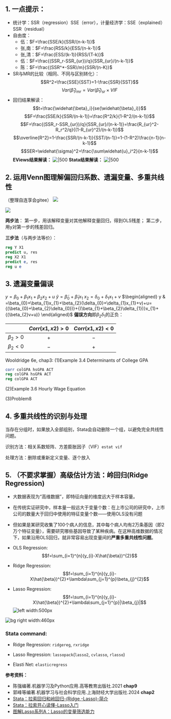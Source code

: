 ## 1. 一点提示：
- 统计学：SSR（regression）SSE（error），计量经济学：SSE（explained）SSR（residual）
- 自由度：
	- 伍：$F=\frac{SSE/k}{SSR/(n-k-1)}$
	- 张,南：$F=\frac{RSS/k}{ESS/(n-k-1)}$
	- 张,清：$F=\frac{ESS/(k-1)}{RSS/(T-k)}$
	- 伍：$F=\frac{(SSR_r-SSR_{ur})/q}{SSR_{ur}/(n-k-1)}$
	- 陈：$F=\frac{(SSR^*-SSR)/m}{SSR/(n-K)}$
- SR与MR的比较（相同、不同与区别转化）：
$$R^2=\frac{SSE}{SST}=1-\frac{SSR}{SST}$$
$$Var(\widehat{\beta}_1)_{mr}=Var(\widehat{\beta}_1)_{sr}\times VIF$$
- 回归结果解读：
$$t=\frac{\widehat{\beta}_i}{se(\widehat{\beta}_i)}$$
 $$F=\frac{SSE/k}{SSR/(n-k-1)}=\frac{R^2/k}{1-R^2/(n-k-1)}$$
  $$F=\frac{(SSR_r-SSR_{ur})/q}{SSR_{ur}/(n-k-1)}=\frac{R_{ur}^2-R_r^2/q}{(1-R_{ur}^2)/(n-k-1)}$$
$$\overline{R^2}=1-\frac{SSR/(n-k-1)}{SST/(n-1)}=1-(1-R^2)\frac{n-1}{n-k-1}$$
$$SER=\widehat{\sigma}^2=\frac{\sum\widehat{u}_i^2}{n-k-1}$$
**EViews结果解读：**
![|500](https://github.com/xishanyu2/xishanyu2.github.io/blob/master/images/%E8%AE%A1%E9%87%8FEViews.jpg?raw=true)
**Stata结果解读：**
![|500](https://github.com/xishanyu2/xishanyu2.github.io/blob/master/images/%E8%AE%A1%E9%87%8FStata.jpg?raw=true)
## 2. 运用Venn图理解偏回归系数、遗漏变量、多重共线性
（整理自连享会gitee）
![](https://github.com/xishanyu2/xishanyu2.github.io/blob/master/images/%E5%B1%8F%E5%B9%95%E6%88%AA%E5%9B%BE%202025-03-12%20142849.png?raw=true)

![](https://github.com/xishanyu2/xishanyu2.github.io/blob/master/images/%E5%B1%8F%E5%B9%95%E6%88%AA%E5%9B%BE%202025-03-12%20142914.png?raw=true)

**两步法**：
第一步，用该解释变量对其他解释变量回归，得到OLS残差；
第二步，用y对第一步的残差回归。

**三步法**（与两步法等价）：
```stata
reg Y X1
predict u, res
reg X2 X1
predict e, res
reg u e
```
## 3. 遗漏变量偏误
$y= \beta _0+ \beta _1x_1+ \beta _2x_2+ u$
$\widetilde{y} = \widetilde{\beta } _0+ \widetilde{\beta } _1x_1$
$x_2= \delta _0+ \delta _1x_1+ v$
$\begin{aligned} y & =\beta_{0}+\beta_{1}x_{1}+\beta_{2}(\delta_{0}+\delta_{1}x_{1}+v)+u={(\beta_{0}+\beta_{2}\delta_{0})}+{(\beta_{1}+\beta_{2}\delta_{1})}x_{1}+{(\beta_{2}v+u)} \end{aligned}$
**偏误方向**即$\beta_{2}\delta_{1}$的正负：

|             | $Corr(x1, x2)>0$ | $Corr(x1, x2)<0$ |
| ----------- | :--------------: | :--------------: |
| $\beta_2>0$ |       $+$        |       $-$        |
| $\beta_2<0$ |       $-$        |       $+$        |

Wooldridge 6e, chap3:
(1)Example 3.4 Determinants of College GPA
```stata
corr colGPA hsGPA ACT
reg colGPA hsGPA ACT
reg colGPA ACT
```
(2)Example 3.6 Hourly Wage Equation

(3)Problem8
## 4. 多重共线性的识别与处理

当存在分组时，如果放入全部组别，Stata会自动删除一个组，以避免完全共线性问题。

识别方法：相关系数矩阵、方差膨胀因子（VIF）`estat vif`

处理方法：删除或重新定义变量、逐个放入
## 5. （不要求掌握）高级估计方法：**岭回归(Ridge Regression)**
- 大数据表现为“高维数据”，即特征向量的维度远大于样本容量。
- 在传统实证研究中，样本量一般远大于变量个数：在上市公司的研究中，上市公司的数量大于回归中使用的特征变量个数——使用OLS没有问题
- 但如果是某研究收集了100个病人的信息，其中每个病人均有2万条基因（即2万个特征变量），需要研究哪些基因导致了某种疾病。在这种高维数据的情况下，如果沿用OLS回归，就非常容易出现变量间的**严重多重共线性问题**。

- OLS Regression:
$$f=\sum_{i=1}^{n}(y_{i}-X\hat{\beta})^{2}$$
- Ridge Regression:
$$f=\sum_{i=1}^{n}(y_{i}-X\hat{\beta})^{2}+\lambda\sum_{j=1}^{p}\beta_{j}^{2}$$
- Lasso Regression:
$$f=\sum_{i=1}^{n}(y_{i}-X\hat{\beta})^{2}+\lambda\sum_{j=1}^{p}|\beta_{j}|$$
![left width:500px](https://github.com/xishanyu2/xishanyu2.github.io/blob/master/images/%E5%B1%8F%E5%B9%95%E6%88%AA%E5%9B%BE%202025-03-12%20003728.png?raw=true)

![bg right width:460px](https://github.com/xishanyu2/xishanyu2.github.io/blob/master/images/%E5%B1%8F%E5%B9%95%E6%88%AA%E5%9B%BE%202025-03-12%20003657.png?raw=true)
### Stata command:

- Ridge Regression: `ridgereg`, `rxridge`

- Lasso Regression: `lassopack`(`lasso2`, `cvlasso`, `rlasso`)

- Elasti Net: `elasticregress`

**参考资料：**
- 陈强编著.机器学习及Python应用.高等教育出版社.2021 **chap9**
- 郭峰等编著.机器学习与社会科学应用.上海财经大学出版社.2024 **chap2**
- [Stata：拉索回归和岭回归-(Ridge,-Lasso)-简介](https://www.lianxh.cn/details/434.html)
- [Stata：拉索开心读懂-Lasso入门](https://www.lianxh.cn/details/169.html)
- [图解Lasso系列A：Lasso的变量筛选能力](https://www.lianxh.cn/details/849.html)